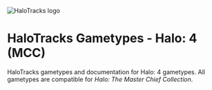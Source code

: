 ![HaloTracks logo](https://halotracks.org/branding/logo.png)
# HaloTracks Gametypes - Halo: 4 (MCC)
HaloTracks gametypes and documentation for Halo: 4 gametypes. All gametypes are compatible for *Halo: The Master Chief Collection*.